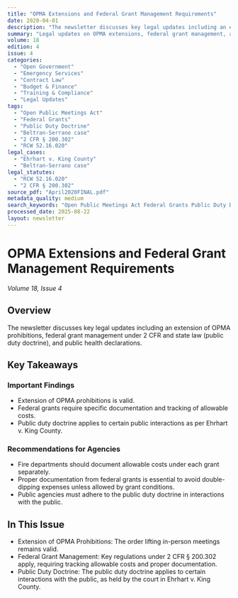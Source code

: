 ```yaml
---
title: "OPMA Extensions and Federal Grant Management Requirements"
date: 2020-04-01
description: "The newsletter discusses key legal updates including an extension of OPMA prohibitions, federal grant management under 2 CFR and state law (public duty doctrine), and public health declarations."
summary: "Legal updates on OPMA extensions, federal grant management, and public duty doctrine applications."
volume: 18
edition: 4
issue: 4
categories:
  - "Open Government"
  - "Emergency Services"
  - "Contract Law"
  - "Budget & Finance"
  - "Training & Compliance"
  - "Legal Updates"
tags:
  - "Open Public Meetings Act"
  - "Federal Grants"
  - "Public Duty Doctrine"
  - "Beltran-Serrano case"
  - "2 CFR § 200.302"
  - "RCW 52.16.020"
legal_cases:
  - "Ehrhart v. King County"
  - "Beltran-Serrano case"
legal_statutes:
  - "RCW 52.16.020"
  - "2 CFR § 200.302"
source_pdf: "April2020FINAL.pdf"
metadata_quality: medium
search_keywords: "Open Public Meetings Act Federal Grants Public Duty Doctrine Beltran-Serrano case 2 CFR § 200.302 RCW 52.16.020..."
processed_date: 2025-08-22
layout: newsletter
---
```


# OPMA Extensions and Federal Grant Management Requirements

*Volume 18, Issue 4*

## Overview

The newsletter discusses key legal updates including an extension of OPMA prohibitions, federal grant management under 2 CFR and state law (public duty doctrine), and public health declarations.

## Key Takeaways

### Important Findings

- Extension of OPMA prohibitions is valid.
- Federal grants require specific documentation and tracking of allowable costs.
- Public duty doctrine applies to certain public interactions as per Ehrhart v. King County.

### Recommendations for Agencies

- Fire departments should document allowable costs under each grant separately.
- Proper documentation from federal grants is essential to avoid double-dipping expenses unless allowed by grant conditions.
- Public agencies must adhere to the public duty doctrine in interactions with the public.

## In This Issue

- Extension of OPMA Prohibitions: The order lifting in-person meetings remains valid.
- Federal Grant Management: Key regulations under 2 CFR § 200.302 apply, requiring tracking allowable costs and proper documentation.
- Public Duty Doctrine: The public duty doctrine applies to certain interactions with the public, as held by the court in Ehrhart v. King County.

